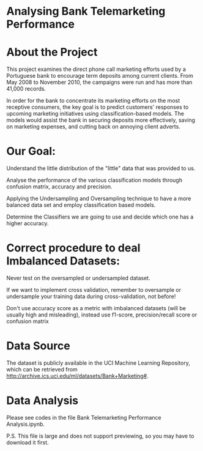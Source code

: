 # Analysing Bank Telemarketing Performance

# About the Project
This project examines the direct phone call marketing efforts used by a Portuguese bank to encourage term deposits among current clients. From May 2008 to November 2010, the campaigns were run and has more than 41,000 records.

In order for the bank to concentrate its marketing efforts on the most receptive consumers, the key goal is to predict customers' responses to upcoming marketing initiatives using classification-based models. The models would assist the bank in securing deposits more effectively, saving on marketing expenses, and cutting back on annoying client adverts.

# Our Goal:

Understand the little distribution of the "little" data that was provided to us.

Analyse the performance of the various classification models through confusion matrix, accuracy and precision.

Applying the Undersampling and Oversampling technique to have a more balanced data set and employ classification based models. 

Determine the Classifiers we are going to use and decide which one has a higher accuracy.

# Correct procedure to deal Imbalanced Datasets:

Never test on the oversampled or undersampled dataset.

If we want to implement cross validation, remember to oversample or undersample your training data during cross-validation, not before!

Don't use accuracy score as a metric with imbalanced datasets (will be usually high and misleading), instead use f1-score, precision/recall score or confusion matrix

# Data Source

The dataset is publicly available in the UCI Machine Learning Repository, which can be retrieved from http://archive.ics.uci.edu/ml/datasets/Bank+Marketing#.

# Data Analysis 

Please see codes in the file Bank Telemarketing Performance Analysis.ipynb.

P.S. This file is large and does not support previewing, so you may have to download it first.
